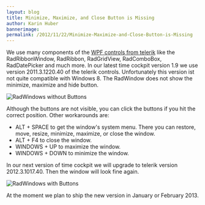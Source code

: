 ```yaml
---
layout: blog
title: Minimize, Maximize, and Close Button is Missing
author: Karin Huber
bannerimage: 
permalink: /2012/11/22/Minimize-Maximize-and-Close-Button-is-Missing
---
```


<p xmlns="http://www.w3.org/1999/xhtml">We use many components of the <a href="http://www.telerik.com/products/wpf/overview.aspx" target="_blank">WPF controls from telerik</a> like the RadRibbonWindow, RadRibbon, RadGridView, RadComboBox, RadDatePicker and much more. In our latest time cockpit version 1.9 we use version 2011.3.1220.40 of the telerik controls. Unfortunately this version ist not quite compatible with Windows 8. The RadWindow does not show the minimize, maximize and hide button.</p><p xmlns="http://www.w3.org/1999/xhtml">
  <img src="{{site.baseurl}}images/blog/2012/11/Windows8_MissingButtons.png" alt="RadWindows without Buttons" title="RadWindows without Buttons" />
</p><p xmlns="http://www.w3.org/1999/xhtml">Although the buttons are not visible, you can click the buttons if you hit the correct position. Other workarounds are:</p><ul xmlns="http://www.w3.org/1999/xhtml">
  <li>ALT + SPACE to get the window's system menu. There you can restore, move, resize, minimize, maximize, or close the window.</li>
  <li>ALT + F4 to close the window.</li>
  <li>WINDOWS + UP to maximize the window.</li>
  <li>WINDOWS + DOWN to minimize the window.</li>
</ul><p xmlns="http://www.w3.org/1999/xhtml">In our next version of time cockpit we will upgrade to telerik version 2012.3.1017.40. Then the window will look fine again.</p><p xmlns="http://www.w3.org/1999/xhtml">
  <img src="{{site.baseurl}}images/blog/2012/11/Windows8_WithButtons.png" alt="RadWindows with Buttons" title="RadWindows with Buttons" />
</p><p xmlns="http://www.w3.org/1999/xhtml">At the moment we plan to ship the new version in January or February 2013.</p>